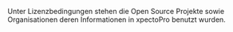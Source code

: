 Unter Lizenzbedingungen stehen die Open Source Projekte sowie Organisationen deren Informationen in xpectoPro benutzt wurden. 
